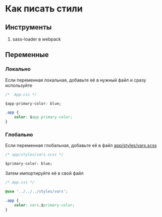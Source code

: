 # Как писать стили

## Инструменты

1. sass-loader в webpack

## Переменные

### Локально

Если переменная локальная, добавьте её в нужный файл и сразу используйте
```css
/*  App.css */

$app-primary-color: blue;

.app {
	color: $app-primary-color;
}
```

### Глобально

Если переменная глобальная, добавьте её в файл [app/styles/vars.scss](../app/styles/vars.scss)

```css
/* app/styles/vars.scss */

$primary-color: blue;
```

Затем импортируйте её в свой файл

```css
/* App.css */

@use '../../../styles/vars';

.app {
	color: vars.$primary-color;
}
```

